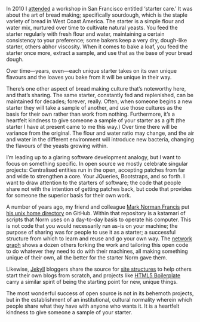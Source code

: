 

In 2010 I [attended](http://munchmun.ch/2010/04/living-baking/) a workshop in San Francisco entitled
‘starter care.’ It was about the art of bread making; specifically sourdough, which is the staple variety
of bread in West Coast America. The starter is a simple flour and water mix, nurtured over time to cultivate
natural yeasts. You feed the starter regularly with fresh flour and water, maintaining a certain consistency
to your preference; some bakers keep a very dry, dough-like starter, others abhor viscosity. When it comes to
bake a loaf, you feed the starter once more, extract a sample, and use that as the base of your bread
dough.

Over time—years, even—each unique starter takes on its own unique flavours and the loaves you bake from it
will be unique in their way.

There’s one other aspect of bread making culture that’s noteworthy here, and that’s sharing.
The same starter, constantly fed and replenished, can be maintained for decades; forever, really. Often, when
someone begins a new starter they will take a sample of another, and use those cultures as the basis for their
own rather than work from nothing. Furthermore, it’s a heartfelt kindness to give someone a sample of
your starter as a gift (the starter I have at present came to me this way.) Over time there will be variance
from the original. The flour and water ratio may change, and the air and water in the different environment
will introduce new bacteria, changing the flavours of the yeasts growing within.

I’m leading up to a glaring software development analogy, but I want to focus on something specific. In
open source we mostly celebrate singular projects: Centralised entities run in the open, accepting patches
from far and wide to strengthen a core. Your JQueries, Bootstraps, and so forth. I want to draw attention to
the starters of software; the code that people share not with the intention of getting patches back, but code
that provides for someone the superior basis for their own work.

A number of years ago, my friend and colleague [Mark Norman Francis](http://marknormanfrancis.com) put [his
unix home directory](https://github.com/norm/homedir) on GitHub. Within that repository is a katamari of
scripts that Norm uses on a day-to-day basis to operate his computer. This is not code that you would
necessarily run as-is on your machine; the purpose of sharing was for people to use it as a starter; a
successful structure from which to learn and reuse and go your own way. The [network
graph](https://github.com/norm/homedir/network) shows a dozen others forking the work and tailoring this open
code to do whatever they need to do with their machines, all making something unique of their own, all the
better for the starter Norm gave them.

Likewise, [Jekyll](http://jekyllrb.com) bloggers share the source for [site
structures](https://github.com/mojombo/jekyll/wiki/Sites) to help others start their own blogs from scratch,
and projects like [HTML5 Boilerplate](http://html5boilerplate.com) carry a similar spirit of being the
starting point for new, unique things.

The most wonderful success of open source is not in its behemoth projects, but in the establishment of an
institutional, cultural normality wherein which people share what they have with anyone who wants it. It is a
heartfelt kindness to give someone a sample of your starter.
